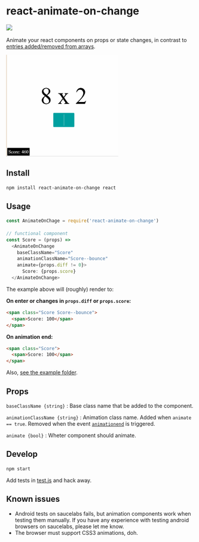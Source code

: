 # react-animate-on-change

[![](https://saucelabs.com/browser-matrix/arve0.svg)](https://saucelabs.com/u/arve0)

Animate your react components on props or state changes, in contrast to [entries added/removed from arrays](https://facebook.github.io/react/docs/animation.html).

<img src="demo.gif" width="300">

## Install
```sh
npm install react-animate-on-change react
```

## Usage
```js
const AnimateOnChage = require('react-animate-on-change')

// functional component
const Score = (props) =>
  <AnimateOnChange
    baseClassName="Score"
    animationClassName="Score--bounce"
    animate={props.diff != 0}>
      Score: {props.score}
  </AnimateOnChange>
```

The example above will (roughly) render to:

**On enter or changes in `props.diff` or `props.score`:**
```html
<span class="Score Score--bounce">
  <span>Score: 100</span>
</span>
```

**On animation end:**
```html
<span class="Score">
  <span>Score: 100</span>
</span>
```

Also, [see the example folder](example).

## Props
`baseClassName {string}` : Base class name that be added to the component.

`animationClassName {string}` : Animation class name. Added when `animate == true`. Removed when the event [`animationend`](http://www.w3.org/TR/css3-animations/#animationend) is triggered.

`animate {bool}` : Wheter component should animate.

## Develop
```sh
npm start
```
Add tests in [test.js](test.js) and hack away.

## Known issues
- Android tests on saucelabs fails, but animation components work when testing them manually. If you have any experience with testing android browsers on saucelabs, please let me know.
- The browser must support CSS3 animations, doh.
